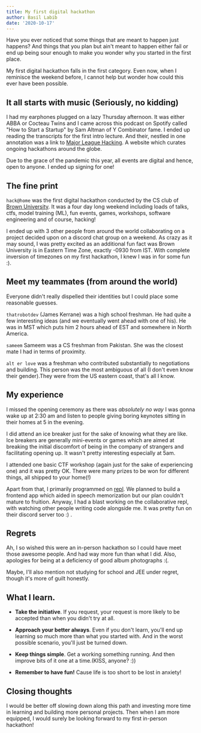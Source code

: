 ```yaml
---
title: My first digital hackathon
author: Basil Labib
date: '2020-10-17'
---
```


Have you ever noticed that some things that are meant to happen just happens? And things that you plan but ain't meant to happen either fail or end up being sour enough to make you wonder why you started in the first place.    


My first digital hackathon falls in the first category. Even now, when I reminisce the weekend before, I cannot help but wonder how could this ever have been possible.

## It all starts with music (Seriously, no kidding)

I had my earphones plugged on a lazy Thursday afternoon. It was either ABBA or Cocteau Twins and I came across this podcast on Spotify called "How to Start a Startup" by  Sam Altman of Y Combinator fame. I ended up reading the transcripts for the first intro lecture. And their, nestled in one annotation was a link to [Major League Hacking](https://mlh.io). A website which curates ongoing hackathons around the globe.   

Due to the grace of the pandemic this year, all events are digital and hence, open to anyone. I ended up signing for one!

## The fine print

`hack@home` was the first digital hackathon conducted by the CS club of [Brown University](https://www.brown.edu). It was a four day long weekend including loads of talks, ctfs, model training (ML), fun events, games, workshops, software engineering and of course, hacking!

I ended up with 3 other people from around the world collaborating on a project decided upon on a discord chat group on a weekend. As crazy as it may sound, I was pretty excited as an additional fun fact was Brown University is in Eastern Time Zone, exactly -0930 from IST. With complete inversion of timezones on my first hackathon, I knew I was in for some fun :).

## Meet my teammates (from around the world)

Everyone didn't really dispelled their identities but I could place some reasonable guesses.   
 
`thatrobotdev` (James Kerrane) was a high school freshman. He had quite a few interesting ideas (and we eventually went ahead with one of his). He was in MST which puts him 2 hours ahead of EST and somewhere in North America. 

`sameem` Sameem was a CS freshman from Pakistan. She was the closest mate I had in terms of proximity.  

`alt er love` was a freshman who contributed substantially to negotiations and building. This person was the most ambiguous of all (I don't even know their gender).They were from the US eastern coast, that's all I know.

## My experience

I missed the opening ceremony as there was _absolutely no way_ I was gonna wake up at 2:30 am and listen to people giving boring keynotes sitting in their homes at 5 in the evening.

I did attend an ice breaker just for the sake of knowing what they are like. Ice breakers are generally mini-events or games which are aimed at breaking the initial discomfort of being in the company of strangers and facilitating opening up. It wasn't pretty interesting especially at 5am.

I attended one basic CTF workshop (again just for the sake of experiencing one) and it was pretty OK. There were many prizes to be won for different things, all shipped to your home(!)

Apart from that, I primarily programmed on [repl](https://repl.it). We planned to build a frontend app which aided in speech memorization but our plan couldn't mature to fruition. Anyway, I had a blast working on the collaborative repl, with watching other people writing code alongside me. It was pretty fun on their discord server too :) .

## Regrets

Ah, I so wished this were an in-person hackathon so I could have meet those awesome people. And had way more fun than what I did. Also, apologies for being at a deficiency of good album photographs :(.

Maybe, I'll also mention not studying for school and JEE under regret, though it's more of guilt honestly. 

## What I learn.   

* **Take the initiative**. If you request, your request is more likely to be accepted than when you didn't try at all.

* **Approach your better always**. Even if you don't learn, you'll end up learning so much more than what you started with. And in the worst possible scenario, you'll just be turned down.

* **Keep things simple**. Get a working something running. And then improve bits of it one at a time.(KISS, anyone? :))

* **Remember to have fun!** Cause life is too short to be lost in anxiety!

## Closing thoughts

I would be better off slowing down along this path and investing more time in learning and building more personal projects. Then when I am more equipped, I would surely be looking forward to my first in-person hackathon!
